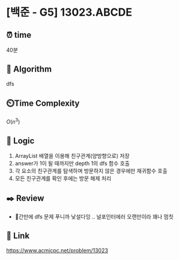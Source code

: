 # [백준 - G5] 13023.ABCDE
 
## ⏰  **time**
40분

## :pushpin: **Algorithm**
dfs

## ⏲️**Time Complexity**
$O(n^3)$

## :round_pushpin: **Logic**
1. ArrayList 배열을 이용해 친구관계(양방향으로) 저장
2. answer가 1이 될 때까지만 depth 1의 dfs 함수 호출
3. 각 요소의 친구관계를 탐색하며 방문하지 않은 경우에만 재귀함수 호출
4. 모든 친구관계를 확인 후에는 방문 해제 처리

## :black_nib: **Review**
- 간만에 dfs 문제 푸니까 낯설다잉 .. 널포인터에러 오랜만이라 꽤나 멈칫

## 📡 Link
https://www.acmicpc.net/problem/13023
